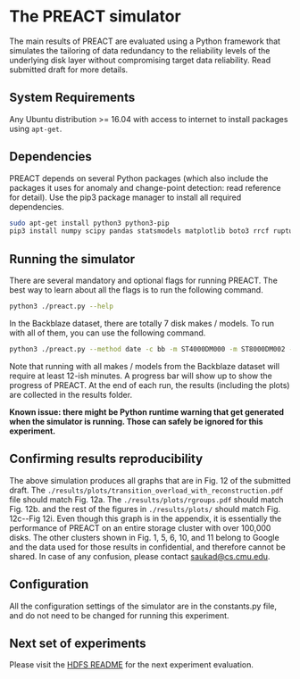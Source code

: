 # The PREACT simulator
The main results of PREACT are evaluated using a Python framework that simulates the tailoring of data redundancy to the reliability levels of the underlying 
disk layer without compromising target data reliability. Read submitted draft for more details.


## System Requirements
Any Ubuntu distribution >= 16.04 with access to internet to install packages using `apt-get`.


## Dependencies
PREACT depends on several Python packages (which also include the packages it uses for anomaly and change-point 
detection: read reference for detail). Use the pip3 package manager to install all required dependencies.
```bash
sudo apt-get install python3 python3-pip
pip3 install numpy scipy pandas statsmodels matplotlib boto3 rrcf ruptures pyarrow tqdm dataclasses
```

## Running the simulator
There are several mandatory and optional flags for running PREACT. The best way to learn about all the flags is to run 
the following command.
```bash
python3 ./preact.py --help
```
In the Backblaze dataset, there are totally 7 disk makes / models. To run with all of them, you can use the following command.
```bash
python3 ./preact.py --method date -c bb -m ST4000DM000 -m ST8000DM002 -m "HGST HMS5C4040ALE640" -m "HGST HMS5C4040BLE640" -m ST8000NM0055 -m ST12000NM0007 -m "HGST HUH721212ALN604" --multi_phase
```
Note that running with all makes / models from the Backblaze dataset will require at least 12-ish minutes. A progress bar will show up to show the progress of PREACT.
At the end of each run, the results (including the plots) are collected in the results folder.

**Known issue: there might be Python runtime warning that get generated when the simulator is running. Those can safely be ignored for this experiment.**


## Confirming results reproducibility
The above simulation produces all graphs that are in Fig. 12 of the submitted draft. The `./results/plots/transition_overload_with_reconstruction.pdf` file should match Fig. 12a. The `./results/plots/rgroups.pdf` should match Fig. 12b. and the rest of the figures in `./results/plots/` should match Fig. 12c--Fig 12i. Even though this graph is in the appendix, it is essentially the performance of PREACT on an entire storage cluster with over 100,000 disks. The other clusters shown in Fig. 1, 5, 6, 10, and 11 belong to Google and the data used for those results in confidential, and therefore cannot be shared. In case of any confusion, please contact saukad@cs.cmu.edu.


## Configuration
All the configuration settings of the simulator are in the constants.py file, and do not need to be changed for running this experiment.


## Next set of experiments
Please visit the [HDFS README](../hdfs/README.md) for the next experiment evaluation.
